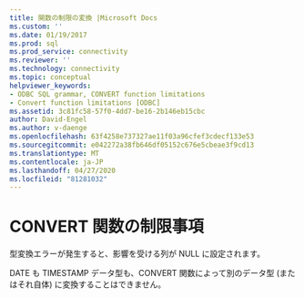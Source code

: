 ```yaml
---
title: 関数の制限の変換 |Microsoft Docs
ms.custom: ''
ms.date: 01/19/2017
ms.prod: sql
ms.prod_service: connectivity
ms.reviewer: ''
ms.technology: connectivity
ms.topic: conceptual
helpviewer_keywords:
- ODBC SQL grammar, CONVERT function limitations
- Convert function limitations [ODBC]
ms.assetid: 3c81fc58-57f0-4dd7-be16-2b146eb15cbc
author: David-Engel
ms.author: v-daenge
ms.openlocfilehash: 63f4258e737327ae11f03a96cfef3cdecf133e53
ms.sourcegitcommit: e042272a38fb646df05152c676e5cbeae3f9cd13
ms.translationtype: MT
ms.contentlocale: ja-JP
ms.lasthandoff: 04/27/2020
ms.locfileid: "81281032"
---
```

# <a name="convert-function-limitations"></a>CONVERT 関数の制限事項
型変換エラーが発生すると、影響を受ける列が NULL に設定されます。  
  
 DATE も TIMESTAMP データ型も、CONVERT 関数によって別のデータ型 (またはそれ自体) に変換することはできません。
